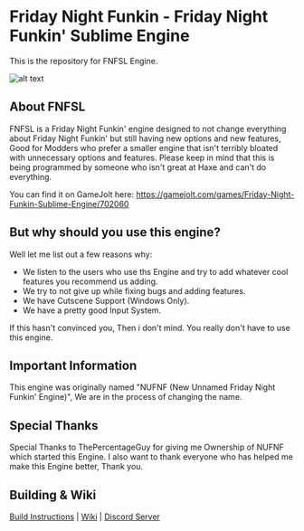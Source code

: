 # Friday Night Funkin - Friday Night Funkin' Sublime Engine

This is the repository for FNFSL Engine.

![alt text](https://github.com/SpunBlue/Friday-Night-Funkin-Sublime-Engine/blob/master/assets/shared/images/sublimeengine.png?raw=true)

## About FNFSL
FNFSL is a Friday Night Funkin' engine designed to not change everything about Friday Night Funkin' but still having new options and new features, Good for Modders who prefer a smaller engine that isn't terribly bloated with unnecessary options and features. Please keep in mind that this is being programmed by someone who isn't great at Haxe and can't do everything.
 
You can find it on GameJolt here: https://gamejolt.com/games/Friday-Night-Funkin-Sublime-Engine/702060

## But why should you use this engine?
Well let me list out a few reasons why:
* We listen to the users who use ths Engine and try to add whatever cool features you recommend us adding.
* We try to not give up while fixing bugs and adding features.
* We have Cutscene Support (Windows Only).
* We have a pretty good Input System.

If this hasn't convinced you, Then i don't mind. You really don't have to use this engine.

## Important Information
This engine was originally named "NUFNF (New Unnamed Friday Night Funkin' Engine)", We are in the process of changing the name.
 
## Special Thanks
Special Thanks to ThePercentageGuy for giving me Ownership of NUFNF which started this Engine.
I also want to thank everyone who has helped me make this Engine better, Thank you.

## Building & Wiki
 [Build Instructions](https://github.com/SpunBlue/Friday-Night-Funkin-Sublime-Engine/wiki/Build-Instructions) | [Wiki](https://github.com/SpunBlue/Friday-Night-Funkin-Sublime-Engine/wiki) | [Discord Server](https://discord.gg/wdNrAPxcHN)
